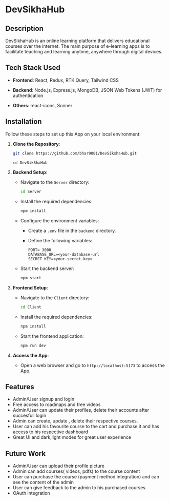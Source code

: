 # DevSikhaHub

## Description

DevSikhaHub is an online learning platform that delivers educational courses over the internet. The main purpose of e-learning apps is to facilitate teaching and learning anytime, anywhere through digital devices.

<!-- demo -->

## Tech Stack Used

- **Frontend**: React, Redux, RTK Query, Tailwind CSS

- **Backend**: Node.js, Express.js, MongoDB, JSON Web Tokens (JWT) for authentication

- **Others**: react-icons, Sonner

## Installation

Follow these steps to set up this App on your local environment:

1. **Clone the Repository**:

   ```bash
   git clone https://github.com/bhar9001/DevSikshaHub.git

   cd DevSikShaHub
   ```

2. **Backend Setup**:

   - Navigate to the `Server` directory:

     ```bash
     cd Server
     ```

   - Install the required dependencies:

     ```bash
     npm install
     ```

   - Configure the environment variables:

     - Create a `.env` file in the `backend` directory.
     - Define the following variables:

       ```env
       PORT= 3000
       DATABASE_URL=<your-database-url
       SECRET_KEY=<your-secret-key>
       ```

   - Start the backend server:

     ```bash
     npm start
     ```

3. **Frontend Setup**:

   - Navigate to the `Client` directory:

     ```bash
     cd Client
     ```

   - Install the required dependencies:

     ```bash
     npm install
     ```

   - Start the frontend application:

     ```bash
     npm run dev
     ```

4. **Access the App**:

   - Open a web browser and go to `http://localhost:5173` to access the App.

## Features

- Admin/User signup and login
- Free access to roadmaps and free videos
- Admin/User can update their profiles, delete their accounts after succesfull login
- Admin can create, update , delete their respective courses.
- User can add his favourite course to the cart and purchase it and has access to his respective dashboard
- Great UI and dark,light modes for great user experience

## Future Work

- Admin/User can upload their profile picture
- Admin can add courses( videos, pdfs) to the course content
- User can purchase the course (payment method integration) and can see the content of the admin
- User can give feedback to the admin to his purchased courses
- OAuth integration
